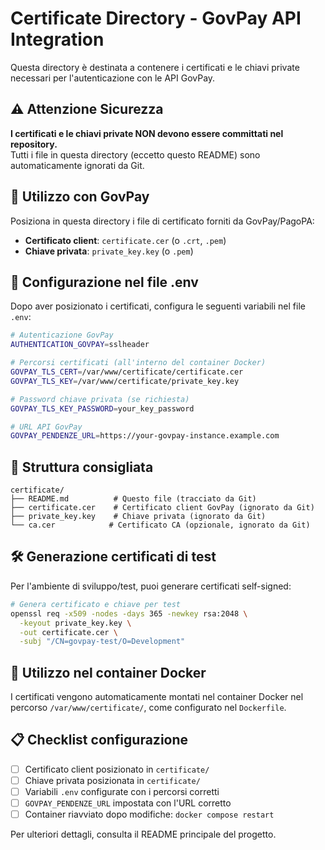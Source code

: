 # Certificate Directory - GovPay API Integration

Questa directory è destinata a contenere i certificati e le chiavi private necessari per l'autenticazione con le API GovPay.

## ⚠️ Attenzione Sicurezza

**I certificati e le chiavi private NON devono essere committati nel repository.**  
Tutti i file in questa directory (eccetto questo README) sono automaticamente ignorati da Git.

## 🔑 Utilizzo con GovPay

Posiziona in questa directory i file di certificato forniti da GovPay/PagoPA:

- **Certificato client**: `certificate.cer` (o `.crt`, `.pem`)
- **Chiave privata**: `private_key.key` (o `.pem`)

## 🔧 Configurazione nel file .env

Dopo aver posizionato i certificati, configura le seguenti variabili nel file `.env`:

```bash
# Autenticazione GovPay
AUTHENTICATION_GOVPAY=sslheader

# Percorsi certificati (all'interno del container Docker)
GOVPAY_TLS_CERT=/var/www/certificate/certificate.cer
GOVPAY_TLS_KEY=/var/www/certificate/private_key.key

# Password chiave privata (se richiesta)
GOVPAY_TLS_KEY_PASSWORD=your_key_password

# URL API GovPay
GOVPAY_PENDENZE_URL=https://your-govpay-instance.example.com
```

## 📁 Struttura consigliata

```
certificate/
├── README.md          # Questo file (tracciato da Git)
├── certificate.cer    # Certificato client GovPay (ignorato da Git)
├── private_key.key    # Chiave privata (ignorato da Git)
└── ca.cer            # Certificato CA (opzionale, ignorato da Git)
```

## 🛠️ Generazione certificati di test

Per l'ambiente di sviluppo/test, puoi generare certificati self-signed:

```bash
# Genera certificato e chiave per test
openssl req -x509 -nodes -days 365 -newkey rsa:2048 \
  -keyout private_key.key \
  -out certificate.cer \
  -subj "/CN=govpay-test/O=Development"
```

## 🔄 Utilizzo nel container Docker

I certificati vengono automaticamente montati nel container Docker nel percorso `/var/www/certificate/`, come configurato nel `Dockerfile`.

## 📋 Checklist configurazione

- [ ] Certificato client posizionato in `certificate/`
- [ ] Chiave privata posizionata in `certificate/`
- [ ] Variabili `.env` configurate con i percorsi corretti
- [ ] `GOVPAY_PENDENZE_URL` impostata con l'URL corretto
- [ ] Container riavviato dopo modifiche: `docker compose restart`

Per ulteriori dettagli, consulta il README principale del progetto.
